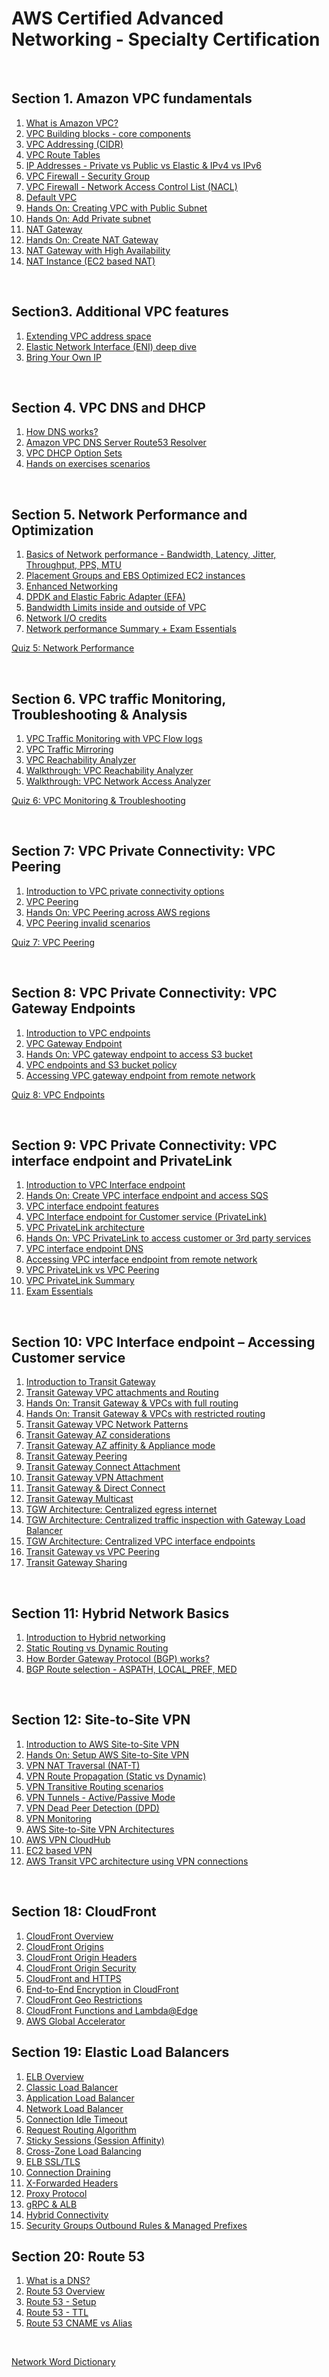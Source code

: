 # AWS Certified Advanced Networking - Specialty Certification

<br/>

## Section 1. Amazon VPC fundamentals

1. [What is Amazon VPC?](./vpc.md)
2. [VPC Building blocks - core components](./vpc_building_blocks.md)
3. [VPC Addressing (CIDR)](./vpc_addressing_cidr.md)
4. [VPC Route Tables](./vpc_route_tables.md)
5. [IP Addresses - Private vs Public vs Elastic & IPv4 vs IPv6](./ip_addresses.md)
6. [VPC Firewall - Security Group](./vpc_firewall_security_group.md)
7. [VPC Firewall - Network Access Control List (NACL)](./vpc_firewall_nacl.md)
8. [Default VPC](./default_vpc.md)
9. [Hands On: Creating VPC with Public Subnet](./hands_on_creating_vpc_with_public_subnet.md)
10. [Hands On: Add Private subnet](./hands_on_add_private_subnet.md)
11. [NAT Gateway](./nat_gateway.md)
12. [Hands On: Create NAT Gateway](./hands_on_create_nat_gateway.md)
13. [NAT Gateway with High Availability](./nat_gateway_with_high_availability.md)
14. [NAT Instance (EC2 based NAT)](./nat_instance.md)

<br/>

## Section3. Additional VPC features

1. [Extending VPC address space](./extending_vpc_address_space.md)
2. [Elastic Network Interface (ENI) deep dive](./elastic_network_interface.md)
3. [Bring Your Own IP](./bring_your_own_ip.md)

<br/>

## Section 4. VPC DNS and DHCP

1. [How DNS works?](./how_dns_works.md)
2. [Amazon VPC DNS Server Route53 Resolver](./amazon_vpc_dns_server_route53_resolver.md)
3. [VPC DHCP Option Sets](./vpc_dhcp_option_sets.md)
4. [Hands on exercises scenarios](./hands_on_exercises_scenarios.md)

<br/>

## Section 5. Network Performance and Optimization

1. [Basics of Network performance - Bandwidth, Latency, Jitter, Throughput, PPS, MTU](./basics_of_network_performance.md)
2. [Placement Groups and EBS Optimized EC2 instances](./placement_groups_and_ebs_optimized_ec2.md)
3. [Enhanced Networking](./enhanced_networking.md)
4. [DPDK and Elastic Fabric Adapter (EFA)](./dpdk_and_elastic_fabric_adapter_efa.md)
5. [Bandwidth Limits inside and outside of VPC](./bandwidth_limits_inside_and_outside_of_vpc.md)
6. [Network I/O credits](./network_io_credits.md)
7. [Network performance Summary + Exam Essentials](./network_performance_summary.md)

[Quiz 5: Network Performance](quiz_5_network_performance.md)

<br/>

## Section 6. VPC traffic Monitoring, Troubleshooting & Analysis

1. [VPC Traffic Monitoring with VPC Flow logs](./vpc_traffic_monitoring_with_vpc_flow_logs.md) 
2. [VPC Traffic Mirroring](./vpc_traffic_mirroring.md)
3. [VPC Reachability Analyzer](./vpc_reachability_analyzer.md)
4. [Walkthrough: VPC Reachability Analyzer](./walkthrough_vpc_reachability_analyzer.md)
5. [Walkthrough: VPC Network Access Analyzer](./walkthrough_vpc_network_access_analyzer.md)

[Quiz 6: VPC Monitoring & Troubleshooting](./quiz_6_vpc_monitoring_troubleshooting.md)

<br/>

## Section 7: VPC Private Connectivity: VPC Peering

1. [Introduction to VPC private connectivity options](introduction_to_vpc_private_connectivity_options.md)
2. [VPC Peering](./vpc_peering.md)
3. [Hands On: VPC Peering across AWS regions](./hands_on_vpc_peering_across_aws_regions.md)
4. [VPC Peering invalid scenarios](./vpc_peering_invalid_scenarios.md)
    
[Quiz 7: VPC Peering](./quiz_7_vpc_peering.md)

<br>

## Section 8: VPC Private Connectivity:  VPC Gateway Endpoints

1. [Introduction to VPC endpoints](introduction_to_vpc_endpoints.md)
2. [VPC Gateway Endpoint](./vpc_gateway_endpoint.md)
3. [Hands On: VPC gateway endpoint to access S3 bucket](./hands_on_vpc_gateway_endpoint_to_access_s3_bucket.md)
4. [VPC endpoints and S3 bucket policy](./vpc_endpoints_and_s3_bucket_policy.md)
5. [Accessing VPC gateway endpoint from remote network](./accessing_vpc_gateway_endpoint_from_remote_network.md)

[Quiz 8: VPC Endpoints](./quiz_8_vpc_endpoints.md)

<br>

## Section 9: VPC Private Connectivity:  VPC interface endpoint and PrivateLink

1. [Introduction to VPC Interface endpoint](./introduction_to_vpc_interface_endpoint.md)
2. [Hands On: Create VPC interface endpoint and access SQS](./hands_on_create_vpc_interface_endpoint_and_access_sqs.md)
3. [VPC interface endpoint features](./vpc_interface_endpoint_features.md)
4. [VPC Interface endpoint for Customer service (PrivateLink)](./vpc_privateLink.md#vpc-interface-endpoint--accessing-customer-service)
5. [VPC PrivateLink architecture](./vpc_privateLink.md#vpc-privateLink-architecture)
6. [Hands On: VPC PrivateLink to access customer or 3rd party services](./vpc_privateLink.md#hands-on-vpc-privatelink-to-access-customer-or-3rd-party-services)
7. [VPC interface endpoint DNS](./vpc_interface_endpoint_dns.md)
8. [Accessing VPC interface endpoint from remote network](./vpc_interface_endpoint_dns.md#accessing-vpc-interface-endpoint-from-remote-network)
9. [VPC PrivateLink vs VPC Peering](./vpc_privateLink_vs_vpc_peering.md)
10. [VPC PrivateLink Summary](./vpc_privateLink_vs_vpc_peering.md#vpc-privatelink-summary)
11. [Exam Essentials](./vpc_privateLink_vs_vpc_peering.md#exam-essentials)

<br>

## Section 10: VPC Interface endpoint – Accessing Customer service

1. [Introduction to Transit Gateway](./introduction_to_transit_gateway.md)
2. [Transit Gateway VPC attachments and Routing](./transit_gateway_vpc_attachments_and_routing.md)
3. [Hands On: Transit Gateway & VPCs with full routing](./hands_on_transit_gateway.md#hands-on-transit-gateway--vpcs-with-full-routing)
4. [Hands On: Transit Gateway & VPCs with restricted routing](./hands_on_transit_gateway.md#hands-on-transit-gateway--vpcs-with-restricted-routing)
5. [Transit Gateway VPC Network Patterns](./transit_gateway_vpc_network_patterns.md)
6. [Transit Gateway AZ considerations](./transit_gateway_vpc_network_patterns.md#transit-gateway-az-considerations)
7. [Transit Gateway AZ affinity & Appliance mode](./transit_gateway_vpc_network_patterns.md#transit-gateway-az-affinity--appliance-mode)
8. [Transit Gateway Peering](./transit_gateway_peering.md)
9. [Transit Gateway Connect Attachment](./transit_gateway_connect_attachment.md)
10. [Transit Gateway VPN Attachment](./transit_gateway_vpn_attachment.md)
11. [Transit Gateway & Direct Connect](./transit_gateway_with_direct_connect.md)
12. [Transit Gateway Multicast](./transit_gateway_multicast.md)
13. [TGW Architecture: Centralized egress internet](./tgw_architecture_centralized_egress_internet.md)
14. [TGW Architecture: Centralized traffic inspection with Gateway Load Balancer](./tgw_architecture_centralized_egress_traffic_inspection.md)
15. [TGW Architecture: Centralized VPC interface endpoints](./tgw_architecture_centralized_vpc_interface_endpoints.md)
16. [Transit Gateway vs VPC Peering](./transit_gateway_vs_vpc_peering.md)
17. [Transit Gateway Sharing](./transit_gateway_sharing.md)

<br>

## Section 11: Hybrid Network Basics

1. [Introduction to Hybrid networking](./static_routing_vs_dynamic_routing.md#introduction-to-hybrid-networking)
2. [Static Routing vs Dynamic Routing](./static_routing_vs_dynamic_routing.md#vpc-routing---static-vs-dynamic)
3. [How Border Gateway Protocol (BGP) works?](./how_border_gateway_protocol_works.md)
4. [BGP Route selection - ASPATH, LOCAL_PREF, MED](./how_border_gateway_protocol_works.md#bgp-route-selection---aspath-local_pref-med)

<br>

## Section 12: Site-to-Site VPN

1. [Introduction to AWS Site-to-Site VPN](./introduction_to_aws_site_to_site_vpn.md)
2. [Hands On: Setup AWS Site-to-Site VPN](./hands_on_setup_aws_site_to_site_vpn.md)
3. [VPN NAT Traversal (NAT-T)](./vpn_nat_traversal.md)
4. [VPN Route Propagation (Static vs Dynamic)](./vpn_route_propagation_static_vs_dynamic.md)
5. [VPN Transitive Routing scenarios](./vpn_transitive_routing_scenarios.md)
6. [VPN Tunnels - Active/Passive Mode](./vpn_tunnels_active_passive_mode.md)
7. [VPN Dead Peer Detection (DPD)](./vpn_dead_peer_detection.md)
8. [VPN Monitoring](./vpn_monitoring.md)
9. [AWS Site-to-Site VPN Architectures](aws_site_to_site_vpn_architectures.md)
10. [AWS VPN CloudHub](aws_vpn_cloudHub.md)
11. [EC2 based VPN](ec2_based_vpn.md)
12. [AWS Transit VPC architecture using VPN connections](aws_transit_vpc_architecture_using_vpn_connections.md)

<br>

## Section 18: CloudFront

1. [CloudFront Overview](./cloudFront_overview.md)
2. [CloudFront Origins](./cloudFront_origins.md)
3. [CloudFront Origin Headers](./cloudFront_origin_headers.md)
4. [CloudFront Origin Security](./cloudFront_origin_security.md)
5. [CloudFront and HTTPS](./cloudFront_and_https.md)
6. [End-to-End Encryption in CloudFront](./end_to_end_encryption_in_cloudFront.md)
7. [CloudFront Geo Restrictions](./cloudFront_geo_restrictions.md)
8. [CloudFront Functions and Lambda@Edge](./cloudFront_functions_lambda_edge.md)
9. [AWS Global Accelerator](./aws_global_accelerator.md)

## Section 19: Elastic Load Balancers

1. [ELB Overview](./elb_overview.md)
2. [Classic Load Balancer](./classic_load_balancer.md)
3. [Application Load Balancer](./application_load_balancer.md)
4. [Network Load Balancer](./network_load_balancer.md)
5. [Connection Idle Timeout](./connection_idle_timeout.md)
6. [Request Routing Algorithm](./request_routing_algorithm.md)
7. [Sticky Sessions (Session Affinity)](./sticky_sessions.md)
8. [Cross-Zone Load Balancing](./cross_zone_load_balancing.md)
9. [ELB SSL/TLS](./elb_ssl_tls.md)
10. [Connection Draining](./connection_draining.md)
11. [X-Forwarded Headers](./x_forwareded_headers.md)
12. [Proxy Protocol](./proxy_protocol.md)
13. [gRPC & ALB](./grpc_alb.md)
14. [Hybrid Connectivity](./hybrid_connectivity.md)
15. [Security Groups Outbound Rules & Managed Prefixes](./security_groups_outbound_rules_managed_prefixes.md)


## Section 20: Route 53

1. [What is a DNS?](./what_is_a_dns.md)
2. [Route 53 Overview](./route_53_overview.md)
3. [Route 53 - Setup](./route_53_setup.md)
4. [Route 53 - TTL](./route_53_ttl.md)
5. [Route 53 CNAME vs Alias](./route_53_cname_vs_alias.md)



<br>

[Network Word Dictionary](./network_word_dictionary.md)